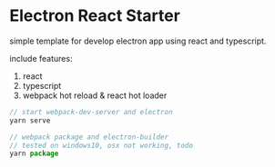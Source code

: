 # Electron React Starter

simple template for develop electron app using react and typescript.

include features:
1. react
2. typescript
3. webpack hot reload & react hot loader


```javascript
// start webpack-dev-server and electron
yarn serve

// webpack package and electron-builder 
// tested on windows10, osx not working, todo
yarn package
```